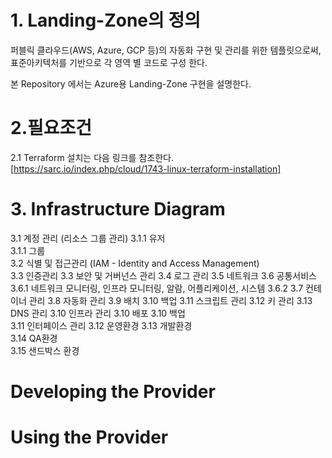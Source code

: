 # 1. Landing-Zone의 정의
퍼블릭 클라우드(AWS, Azure, GCP 등)의 자동화 구현 및 관리를 위한 템플릿으로써, 표준아키텍처를 기반으로 각 영역 별 코드로 구성 한다.

본 Repository 에서는 Azure용 Landing-Zone 구현을 설명한다.


# 2.필요조건
2.1 Terraform 설치는 다음 링크를 참조한다.  
[https://sarc.io/index.php/cloud/1743-linux-terraform-installation]


# 3. Infrastructure Diagram
3.1 계정 관리 (리소스 그룹 관리)
  3.1.1 유저  
  3.1.1 그룹  
3.2 식별 및 접근관리 (IAM - Identity and Access Management)  
3.3 인증관리
3.3 보안 및 거버넌스 관리
3.4 로그 관리
3.5 네트워크
3.6 공통서비스  
  3.6.1 네트워크 모니터링, 인프라 모니터링, 알람, 어플리케이션, 시스템
  3.6.2 
3.7 컨테이너 관리
3.8 자동화 관리
3.9 배치
3.10 백업
3.11 스크립트 관리
3.12 키 관리
3.13 DNS 관리
3.10 인프라 관리
3.10 배포
3.10 백업  
3.11 인터페이스 관리
3.12 운영환경
3.13 개발환경  
3.14 QA환경  
3.15 샌드박스 환경  



# Developing the Provider


# Using the Provider
